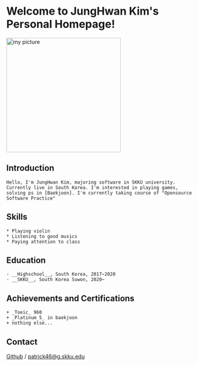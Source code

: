 # __Welcome to JungHwan Kim's Personal Homepage!__

<img src = "./figure/picture" width="300px" height="300px" title="my picture"/>


## Introduction
    Hello, I'm JungHwan Kim, majoring software in SKKU university. Currently live in South Korea. I'm interested in playing games, solving ps in [Baekjoon]. I'm currently taking course of "Opensource Software Practice" 

## Skills
    * Playing violin
    * Listening to good musics
    * Paying attention to class

## Education
    - __Highschool__, South Korea, 2017~2020
    - __SKKU__, South Korea Suwon, 2020~ 

## Achievements and Certifications
    + _Toeic_ 960
    + _Platinum 5_ in baekjoon
    + nothing else...

## Contact
[Github] / <patrick46@g.skku.edu> 

[GitHub]: https://github.com/Urvanage
[Baekjoon]: https://www.acmicpc.net/

